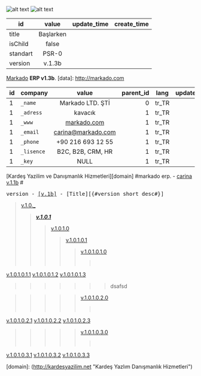 <MTMarkdownOptions output='raw'>

![alt text][logo]
![alt text][logo2]

[logo]: http://kardesyazilim.net/kardes_yazilim_transparent.png "Kardeş Yazılım Danışmanlık Hizmetleri"
[logo2]: http://kardesyazilim.net/markado.png "Kardeş Yazılım Danışmanlık Hizmetleri"



| id | value | update_time | create_time |
| ------------- |:-------------: |:-------------: |:-------------: |
| title | Başlarken|  | |
| isChild | false | | |
| standart | PSR-0 | | |
| version | v.1.3b | | |





 

[Markado](http://markado.com) **ERP v1.3b**.
[data]: http://markado.com

| id       | company        | value          | parent_id | lang | update_time | create_time |
| ------------- |:------------- |:-------------:| -------------:| :-------------:| :-------------:| :-------------:|
| 1 | `_name`      |  Markado LTD. ŞTİ| 0 | tr_TR |  |  |
| 1 | `_adress`     | kavacık      | 1 | tr_TR |  |  |
| 1 | `_www`     | [markado.com][markado]      | 1 | tr_TR |  |  |
| 1 | `_email`     | carina@markado.com     | 1 | tr_TR |  |  |
| 1 | `_phone`     | +90 216 693 12 55     | 1 | tr_TR |  |  |
| 1 | `_lisence`     | B2C, B2B, CRM, HR     | 1 | tr_TR |  |  |
| 1 | `_key`     | NULL     | 1 | tr_TR |  |  |


[markado]: http://markado.com




[Kardeş Yazilim ve Danışmanlık Hizmetleri][domain]
#markado erp. - [carina v.1.1b](_push/v.1.1.b.md) #



<pre>version - <a href="/_push/" title="Carina Erp v.1b">[v.1b]</a> - [Title][{#version_short_desc#}]</pre>


>[v.1.0._](/_push/v.1.0.md "v.1.0")
>>[***v.1.0.1***](/_push/v.1.0.1.md)
>>>[v.1.0.1.0](/_push/v.1.0.1.0.md)
>>>>[v.1.0.1.0.1](/_push/v.1.0.1.0.1.md)
>>>>>[v.1.0.1.0.1.0]()
>>>>>><pre>
<a href="/_push/v.1.0.1.0.1.1.md/">v.1.0.1.0.1.1</a>
<a href="/_push/v.1.0.1.0.1.2.md/">v.1.0.1.0.1.2</a>
<a href="/_push/v.1.0.1.0.1.3.md/">v.1.0.1.0.1.3</a>
</pre>
>>>>>>> dsafsd

>>>>>[v.1.0.1.0.2.0]() 
>>>>>><pre>
<a href="/_push/">v.1.0.1.0.2.1</a>
<a href="/_push/">v.1.0.1.0.2.2</a>
<a href="/_push/">v.1.0.1.0.2.3</a>
</pre>

>>>>>[v.1.0.1.0.3.0]() 
>>>>>><pre>
<a href="/_push/">v.1.0.1.0.3.1</a>
<a href="/_push/">v.1.0.1.0.3.2</a>
<a href="/_push/">v.1.0.1.0.3.3</a>
</pre>



[domain]: (http://kardesyazilim.net "Kardeş Yazlım Danışmanlık Hizmetleri")


</MTMarkdownOptions>